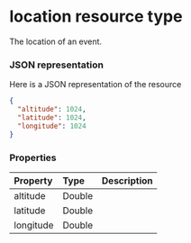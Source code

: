 # location resource type

The location of an event.

### JSON representation

Here is a JSON representation of the resource

```json
{
  "altitude": 1024,
  "latitude": 1024,
  "longitude": 1024
}

```
### Properties
| Property	   | Type	|Description|
|:---------------|:--------|:----------|
|altitude|Double||
|latitude|Double||
|longitude|Double||

<!-- uuid: 27a9e507-f849-4e0c-aa65-bd2707ab947c
2015-10-09 18:41:46 UTC -->
